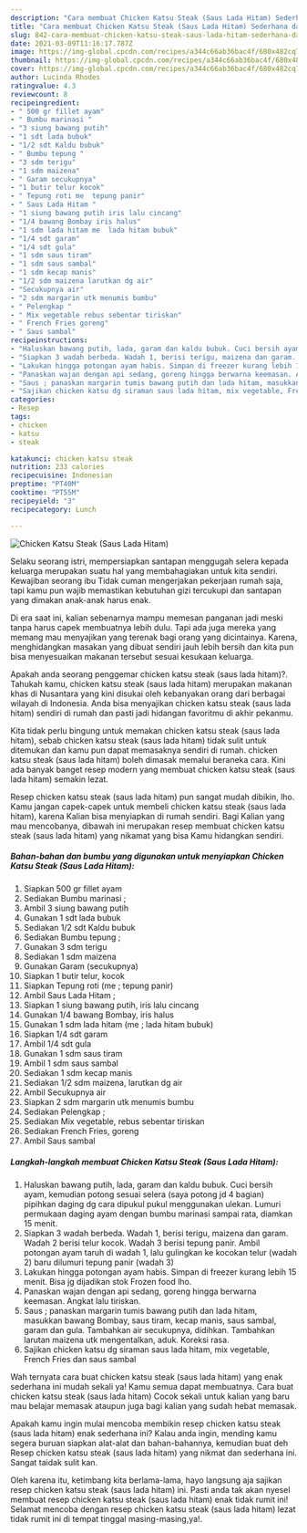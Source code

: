 ```yaml
---
description: "Cara membuat Chicken Katsu Steak (Saus Lada Hitam) Sederhana dan Mudah Dibuat"
title: "Cara membuat Chicken Katsu Steak (Saus Lada Hitam) Sederhana dan Mudah Dibuat"
slug: 842-cara-membuat-chicken-katsu-steak-saus-lada-hitam-sederhana-dan-mudah-dibuat
date: 2021-03-09T11:16:17.787Z
image: https://img-global.cpcdn.com/recipes/a344c66ab36bac4f/680x482cq70/chicken-katsu-steak-saus-lada-hitam-foto-resep-utama.jpg
thumbnail: https://img-global.cpcdn.com/recipes/a344c66ab36bac4f/680x482cq70/chicken-katsu-steak-saus-lada-hitam-foto-resep-utama.jpg
cover: https://img-global.cpcdn.com/recipes/a344c66ab36bac4f/680x482cq70/chicken-katsu-steak-saus-lada-hitam-foto-resep-utama.jpg
author: Lucinda Rhodes
ratingvalue: 4.3
reviewcount: 8
recipeingredient:
- " 500 gr fillet ayam"
- " Bumbu marinasi "
- "3 siung bawang putih"
- "1 sdt lada bubuk"
- "1/2 sdt Kaldu bubuk"
- " Bumbu tepung "
- "3 sdm terigu"
- "1 sdm maizena"
- " Garam secukupnya"
- "1 butir telur kocok"
- " Tepung roti me  tepung panir"
- " Saus Lada Hitam "
- "1 siung bawang putih iris lalu cincang"
- "1/4 bawang Bombay iris halus"
- "1 sdm lada hitam me  lada hitam bubuk"
- "1/4 sdt garam"
- "1/4 sdt gula"
- "1 sdm saus tiram"
- "1 sdm saus sambal"
- "1 sdm kecap manis"
- "1/2 sdm maizena larutkan dg air"
- "Secukupnya air"
- "2 sdm margarin utk menumis bumbu"
- " Pelengkap "
- " Mix vegetable rebus sebentar tiriskan"
- " French Fries goreng"
- " Saus sambal"
recipeinstructions:
- "Haluskan bawang putih, lada, garam dan kaldu bubuk. Cuci bersih ayam, kemudian potong sesuai selera (saya potong jd 4 bagian) pipihkan daging dg cara dipukul pukul menggunakan ulekan. Lumuri permukaan daging ayam dengan bumbu marinasi sampai rata, diamkan 15 menit."
- "Siapkan 3 wadah berbeda. Wadah 1, berisi terigu, maizena dan garam. Wadah 2 berisi telur kocok. Wadah 3 berisi tepung panir. Ambil potongan ayam taruh di wadah 1, lalu gulingkan ke kocokan telur (wadah 2) baru dilumuri tepung panir (wadah 3)"
- "Lakukan hingga potongan ayam habis. Simpan di freezer kurang lebih 15 menit. Bisa jg dijadikan stok Frozen food lho."
- "Panaskan wajan dengan api sedang, goreng hingga berwarna keemasan. Angkat lalu tiriskan."
- "Saus ; panaskan margarin tumis bawang putih dan lada hitam, masukkan bawang Bombay, saus tiram, kecap manis, saus sambal, garam dan gula. Tambahkan air secukupnya, didihkan. Tambahkan larutan maizena utk mengentalkan, aduk. Koreksi rasa."
- "Sajikan chicken katsu dg siraman saus lada hitam, mix vegetable, French Fries dan saus sambal"
categories:
- Resep
tags:
- chicken
- katsu
- steak

katakunci: chicken katsu steak 
nutrition: 233 calories
recipecuisine: Indonesian
preptime: "PT40M"
cooktime: "PT55M"
recipeyield: "3"
recipecategory: Lunch

---
```



![Chicken Katsu Steak (Saus Lada Hitam)](https://img-global.cpcdn.com/recipes/a344c66ab36bac4f/680x482cq70/chicken-katsu-steak-saus-lada-hitam-foto-resep-utama.jpg)

Selaku seorang istri, mempersiapkan santapan menggugah selera kepada keluarga merupakan suatu hal yang membahagiakan untuk kita sendiri. Kewajiban seorang ibu Tidak cuman mengerjakan pekerjaan rumah saja, tapi kamu pun wajib memastikan kebutuhan gizi tercukupi dan santapan yang dimakan anak-anak harus enak.

Di era  saat ini, kalian sebenarnya mampu memesan panganan jadi meski tanpa harus capek membuatnya lebih dulu. Tapi ada juga mereka yang memang mau menyajikan yang terenak bagi orang yang dicintainya. Karena, menghidangkan masakan yang dibuat sendiri jauh lebih bersih dan kita pun bisa menyesuaikan makanan tersebut sesuai kesukaan keluarga. 



Apakah anda seorang penggemar chicken katsu steak (saus lada hitam)?. Tahukah kamu, chicken katsu steak (saus lada hitam) merupakan makanan khas di Nusantara yang kini disukai oleh kebanyakan orang dari berbagai wilayah di Indonesia. Anda bisa menyajikan chicken katsu steak (saus lada hitam) sendiri di rumah dan pasti jadi hidangan favoritmu di akhir pekanmu.

Kita tidak perlu bingung untuk memakan chicken katsu steak (saus lada hitam), sebab chicken katsu steak (saus lada hitam) tidak sulit untuk ditemukan dan kamu pun dapat memasaknya sendiri di rumah. chicken katsu steak (saus lada hitam) boleh dimasak memalui beraneka cara. Kini ada banyak banget resep modern yang membuat chicken katsu steak (saus lada hitam) semakin lezat.

Resep chicken katsu steak (saus lada hitam) pun sangat mudah dibikin, lho. Kamu jangan capek-capek untuk membeli chicken katsu steak (saus lada hitam), karena Kalian bisa menyiapkan di rumah sendiri. Bagi Kalian yang mau mencobanya, dibawah ini merupakan resep membuat chicken katsu steak (saus lada hitam) yang nikamat yang bisa Kamu hidangkan sendiri.

<!--inarticleads1-->

##### Bahan-bahan dan bumbu yang digunakan untuk menyiapkan Chicken Katsu Steak (Saus Lada Hitam):

1. Siapkan  500 gr fillet ayam
1. Sediakan  Bumbu marinasi ;
1. Ambil 3 siung bawang putih
1. Gunakan 1 sdt lada bubuk
1. Sediakan 1/2 sdt Kaldu bubuk
1. Sediakan  Bumbu tepung ;
1. Gunakan 3 sdm terigu
1. Sediakan 1 sdm maizena
1. Gunakan  Garam (secukupnya)
1. Siapkan 1 butir telur, kocok
1. Siapkan  Tepung roti (me ; tepung panir)
1. Ambil  Saus Lada Hitam ;
1. Siapkan 1 siung bawang putih, iris lalu cincang
1. Gunakan 1/4 bawang Bombay, iris halus
1. Gunakan 1 sdm lada hitam (me ; lada hitam bubuk)
1. Siapkan 1/4 sdt garam
1. Ambil 1/4 sdt gula
1. Gunakan 1 sdm saus tiram
1. Ambil 1 sdm saus sambal
1. Sediakan 1 sdm kecap manis
1. Sediakan 1/2 sdm maizena, larutkan dg air
1. Ambil Secukupnya air
1. Siapkan 2 sdm margarin utk menumis bumbu
1. Sediakan  Pelengkap ;
1. Sediakan  Mix vegetable, rebus sebentar tiriskan
1. Sediakan  French Fries, goreng
1. Ambil  Saus sambal




<!--inarticleads2-->

##### Langkah-langkah membuat Chicken Katsu Steak (Saus Lada Hitam):

1. Haluskan bawang putih, lada, garam dan kaldu bubuk. Cuci bersih ayam, kemudian potong sesuai selera (saya potong jd 4 bagian) pipihkan daging dg cara dipukul pukul menggunakan ulekan. Lumuri permukaan daging ayam dengan bumbu marinasi sampai rata, diamkan 15 menit.
1. Siapkan 3 wadah berbeda. Wadah 1, berisi terigu, maizena dan garam. Wadah 2 berisi telur kocok. Wadah 3 berisi tepung panir. Ambil potongan ayam taruh di wadah 1, lalu gulingkan ke kocokan telur (wadah 2) baru dilumuri tepung panir (wadah 3)
1. Lakukan hingga potongan ayam habis. Simpan di freezer kurang lebih 15 menit. Bisa jg dijadikan stok Frozen food lho.
1. Panaskan wajan dengan api sedang, goreng hingga berwarna keemasan. Angkat lalu tiriskan.
1. Saus ; panaskan margarin tumis bawang putih dan lada hitam, masukkan bawang Bombay, saus tiram, kecap manis, saus sambal, garam dan gula. Tambahkan air secukupnya, didihkan. Tambahkan larutan maizena utk mengentalkan, aduk. Koreksi rasa.
1. Sajikan chicken katsu dg siraman saus lada hitam, mix vegetable, French Fries dan saus sambal




Wah ternyata cara buat chicken katsu steak (saus lada hitam) yang enak sederhana ini mudah sekali ya! Kamu semua dapat membuatnya. Cara buat chicken katsu steak (saus lada hitam) Cocok sekali untuk kalian yang baru mau belajar memasak ataupun juga bagi kalian yang sudah hebat memasak.

Apakah kamu ingin mulai mencoba membikin resep chicken katsu steak (saus lada hitam) enak sederhana ini? Kalau anda ingin, mending kamu segera buruan siapkan alat-alat dan bahan-bahannya, kemudian buat deh Resep chicken katsu steak (saus lada hitam) yang nikmat dan sederhana ini. Sangat taidak sulit kan. 

Oleh karena itu, ketimbang kita berlama-lama, hayo langsung aja sajikan resep chicken katsu steak (saus lada hitam) ini. Pasti anda tak akan nyesel membuat resep chicken katsu steak (saus lada hitam) enak tidak rumit ini! Selamat mencoba dengan resep chicken katsu steak (saus lada hitam) lezat tidak rumit ini di tempat tinggal masing-masing,ya!.

